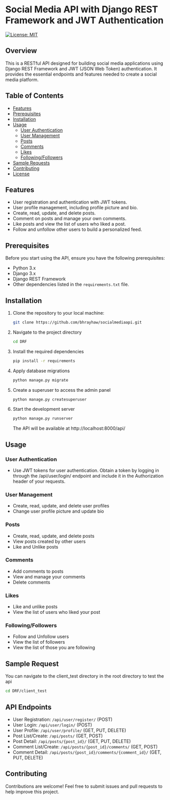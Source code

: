 # Social Media API with Django REST Framework and JWT Authentication

[![License: MIT](https://img.shields.io/badge/License-MIT-yellow.svg)](https://opensource.org/licenses/MIT)

## Overview

This is a RESTful API designed for building social media applications using Django REST Framework and JWT (JSON Web Token) authentication. It provides the essential endpoints and features needed to create a social media platform.

## Table of Contents

- [Features](#features)
- [Prerequisites](#prerequisites)
- [Installation](#installation)
- [Usage](#usage)
  - [User Authentication](#user-authentication)
  - [User Management](#user-management)
  - [Posts](#posts)
  - [Comments](#comments)
  - [Likes](#likes)
  - [Following/Followers](#followingfollowers)
- [Sample Requests](#sample-requests)
- [Contributing](#contributing)
- [License](#license)

## Features

- User registration and authentication with JWT tokens.
- User profile management, including profile picture and bio.
- Create, read, update, and delete posts.
- Comment on posts and manage your own comments.
- Like posts and view the list of users who liked a post.
- Follow and unfollow other users to build a personalized feed.

## Prerequisites

Before you start using the API, ensure you have the following prerequisites:

- Python 3.x
- Django 3.x
- Django REST Framework
- Other dependencies listed in the `requirements.txt` file.

## Installation

1. Clone the repository to your local machine:

   ```bash
   git clone https://github.com/bhrayhaw/socialmediaapi.git
2. Navigate to the project directory
    ```bash
    cd DRF
3. Install the required dependencies
    ```bash
    pip install -r requirements
4. Apply database migrations
    ```bash 
    python manage.py migrate
5. Create a superuser to access the admin panel
    ```bash
    python manage.py createsuperuser
6. Start the development server
    ```bash
    python manage.py runserver
    ```
    The API will be available at http://localhost:8000/api/

## Usage
### User Authentication
- Use JWT tokens for user authentication. Obtain a token by logging in through the /api/user/login/ endpoint and include it in the Authorization header of your requests.

### User Management
- Create, read, update, and delete user profiles
- Change user profile picture and update bio

### Posts 
- Create, read, update, and delete posts
- View posts created by other users
- Like and Unlike posts

### Comments
- Add comments to posts
- View and manage your comments
- Delete comments

### Likes
- Like and unlike posts
- View the list of users who liked your post

### Following/Followers
- Follow and Unfollow users
- View the list of followers
- View the list of those you are following

## Sample Request
You can navigate to the client_test directory in the root directory to test the api
  ```bash
  cd DRF/client_test
  ```

## API Endpoints
- User Registration: `/api/user/register/` (POST)
- User Login: `/api/user/login/` (POST)
- User Profile: `/api/user/profile/` (GET, PUT, DELETE)
- Post List/Create: `/api/posts/` (GET, POST)
- Post Detail: `/api/posts/{post_id}/` (GET, PUT, DELETE)
- Comment List/Create: `/api/posts/{post_id}/comments/` (GET, POST)
- Comment Detail: `/api/posts/{post_id}/comments/{comment_id}/` (GET, PUT, DELETE)

## Contributing
Contributions are welcome! Feel free to submit issues and pull requests to help improve this project.



